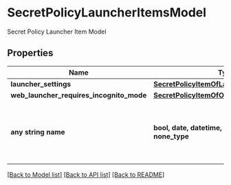 # SecretPolicyLauncherItemsModel

Secret Policy Launcher Item Model

## Properties
Name | Type | Description | Notes
------------ | ------------- | ------------- | -------------
**launcher_settings** | [**SecretPolicyItemOfLauncherSettingsModel**](SecretPolicyItemOfLauncherSettingsModel.md) |  | [optional] 
**web_launcher_requires_incognito_mode** | [**SecretPolicyItemOfOptionalBoolean**](SecretPolicyItemOfOptionalBoolean.md) |  | [optional] 
**any string name** | **bool, date, datetime, dict, float, int, list, str, none_type** | any string name can be used but the value must be the correct type | [optional]

[[Back to Model list]](../README.md#documentation-for-models) [[Back to API list]](../README.md#documentation-for-api-endpoints) [[Back to README]](../README.md)


